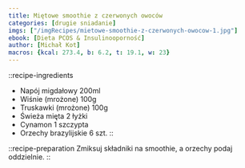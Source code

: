 ```yaml
---
title: Miętowe smoothie z czerwonych owoców
categories: [drugie sniadanie]
imgs: ["/imgRecipes/mietowe-smoothie-z-czerwonych-owocow-1.jpg"]
ebook: [Dieta PCOS & Insulinooporność]
author: [Michał Kot]
macros: {kcal: 273.4, b: 6.2, t: 19.1, w: 23}
---
```

::recipe-ingredients
- Napój migdałowy 200ml
- Wiśnie (mrożone) 100g
- Truskawki (mrożone) 100g
- Świeża mięta 2 łyżki
- Cynamon 1 szczypta
- Orzechy brazylijskie 6 szt.
::

::recipe-preparation
Zmiksuj składniki na smoothie, a orzechy podaj oddzielnie.
::